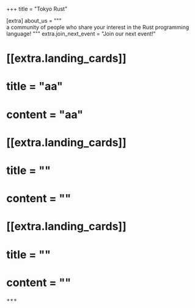+++
title = "Tokyo Rust"

[extra]
about_us = """\
 a community of people who share your interest in the Rust programming language!
"""
extra.join_next_event = "Join our next event!"

# [[extra.landing_cards]]
# title = "aa"
# content = "aa"

# [[extra.landing_cards]]
# title = ""
# content = ""

# [[extra.landing_cards]]
# title = ""
# content = ""


+++